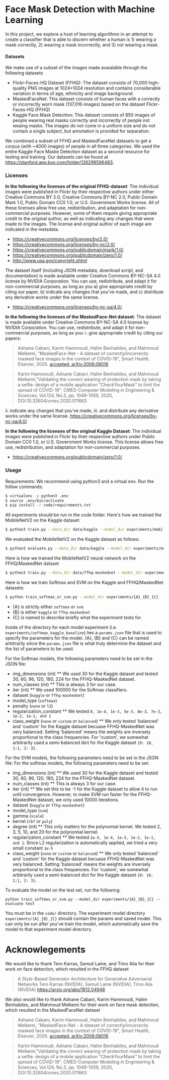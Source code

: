 # Face Mask Detection with Machine Learning

In this project, we explore a host of learning algorithms in an attempt to create a classifier that is able to discern whether a human is 1) wearing a mask correctly, 2) wearing a mask incorrectly, and 3) not wearing a mask. 

#### Datasets
We make use of a subset of the images made avaialable through the following datasets
- Flickr-Faces-HQ Dataset (FFHQ): The dataset consists of 70,000 high-quality PNG images at 1024×1024 resolution and contains considerable variation in terms of age, ethnicity and image background.
- MaskedFaceNet:  This dataset consists of human faces with a correctly or incorrectly worn mask (137,016 images) based on the dataset Flickr-Faces-HQ (FFHQ)
- Kaggle Face Mask Detection: This dataset consists of 850 images of people wearing real masks correctly and incorrectly of people not weaing masks. The images do not come in a uniform size and do not contain a single subject, but annotation is provided for separation.

We combined a subset of FFHQ and MaskedFaceNet datasets to get a corpus (with ~4000 images) of people in all three categories. We used the entire Kaggle Face Maske Detection dataset as a second resource for testing and training. Our datasets can be found at https://stanford.app.box.com/folder/126299596483.

### Licenses
**In the following the licenses of the original FFHQ-dataset**: The individual images were published in Flickr by their respective authors under either Creative Commons BY 2.0, Creative Commons BY-NC 2.0, Public Domain Mark 1.0, Public Domain CC0 1.0, or U.S. Government Works license. All of these licenses allow free use, redistribution, and adaptation for non-commercial purposes. However, some of them require giving appropriate credit to the original author, as well as indicating any changes that were made to the images. The license and original author of each image are indicated in the metadata.

- https://creativecommons.org/licenses/by/2.0/
- https://creativecommons.org/licenses/by-nc/2.0/
- https://creativecommons.org/publicdomain/mark/1.0/
- https://creativecommons.org/publicdomain/zero/1.0/
- http://www.usa.gov/copyright.shtml

The dataset itself (including JSON metadata, download script, and documentation) is made available under Creative Commons BY-NC-SA 4.0 license by NVIDIA Corporation. You can use, redistribute, and adapt it for non-commercial purposes, as long as you a) give appropriate credit by citing our paper, b) indicate any changes that you've made, and c) distribute any derivative works under the same license.

- https://creativecommons.org/licenses/by-nc-sa/4.0/

**In the following the licenses of the MaskedFace-Net dataset**: The dataset is made available under Creative Commons BY-NC-SA 4.0 license by NVIDIA Corporation. You can use, redistribute, and adapt it for non-commercial purposes, as long as you:
i. give appropriate credit by citing our papers: 
>Adnane Cabani, Karim Hammoudi, Halim Benhabiles, and Mahmoud Melkemi, "MaskedFace-Net - A dataset of correctly/incorrectly masked face images in the context of COVID-19", Smart Health, Elsevier, 2020. [accepted, arXiv:2008.08016](https://arxiv.org/pdf/2008.08016.pdf)
 
> Karim Hammoudi, Adnane Cabani, Halim Benhabiles, and Mahmoud Melkemi,"Validating the correct wearing of protection mask by taking a selfie: design of a mobile application "CheckYourMask" to limit the spread of COVID-19", CMES-Computer Modeling in Engineering & Sciences, Vol.124, No.3, pp. 1049-1059, 2020, DOI:10.32604/cmes.2020.011663

ii. indicate any changes that you've made,
iii. and distribute any derivative works under the same license. https://creativecommons.org/licenses/by-nc-sa/4.0/

**In the following the licenses of the original Kaggle Dataset**: The individual images were published in Flickr by their respective authors under Public Domain CC0 1.0, or U.S. Government Works license. This license allows free use, redistribution, and adaptation for non-commercial purposes.

- https://creativecommons.org/publicdomain/zero/1.0/

### Usage 
Requirements:
We recommend using python3 and a virtual env. Run the follow commands:
```sh
$ virtualenv -p python3 .env
$ source .env/bin/activate
$ pip install -r code/requirements.txt
```


All experiments should be run in the code folder. 
Here's how we trained the MobileNetV2 on the Kaggle dataset:
```sh
$ python3 train.py --data_dir data/kaggle --model_dir experiments/mobilenet_kaggle --net mobilenet   
```
We evaluated the MobileNetV2 on the Kaggle dataset as follows:
```sh
$ python3 evaluate.py --data_dir data/kaggle --model_dir experiments/mobilenet_kaggle --net mobilenet   
```

Here is how we trained the MobileNetV2 neural network on the FFHQ/MaskedNet dataset 
```sh
$ python3 train.py --data_dir data/ffhq-maskednet --model_dir experiments/mobilenet_ffhq-maskednet --net mobilenet
```

Here is how we train Softmax and SVM on the Kaggle and FFHQ/MaskedNet datasets: 
```sh
$ python train_softmax_or_svm.py --model_dir experiments/{A}_{B}_{C}   
```
- {A} is strictly either ```softmax``` or ```svm```.
- {B} is either ```kaggle``` or ```ffhq-maskednet```
- {C} is named to describe briefly what the experiment tests for. 

Inside of the directory for each model experiment 
(i.e. ```experiments/softmax_kaggle_baseline```) lies a ```params.json``` file that is used to specify the parameters 
for the model. {A}, {B} and {C} can be named arbitrarily since the ```params.json``` file is what truly determine the dataset
and the list of parameters to be used. 

For the Softmax models, the following parameters need to be set in the JSON file:
- img_dimensions (int)
 ** We used 30 for the Kaggle dataset and tested 30, 60, 96, 120, 180, 224 for the FFHQ-MaskedNet dataset.
- num_classes (int) ** This is always 3 for our case.
- iter (int) ** We used 100000 for the Softmax classifiers.
- dataset (```kaggle``` or ```ffhq-maskednet```)
- model_type (```softmax```)
- penalty (```none``` or ```l2```)
- regularization_constant ** We tested ```0, 1e-4, 1e-3, 5e-3, 8e-3, 7e-3, 1e-2, 1e-1, and 1```
- class_weight (```none``` or ```custom``` or ```balanced```) ** We only tested 'balanced' and 'custom' for the Kaggle dataset
becuase FFHQ-MaskedNet was very balanced. Setting 'balanced' means the weights are inversely proportional to the class
frequencies. For 'custom', we somewhat arbitrarily used a semi-balanced dict for the Kaggle dataset ```{0: 10, 1:1, 2: 3}```.

For the SVM models, the following parameters need to be set in the JSON file:
For the softmax models, the following parameters need to be set:
- img_dimensions (int)
 ** We used 30 for the Kaggle dataset and tested 30, 60, 96, 120, 180, 224 for the FFHQ-MaskedNet dataset.
- num_classes (int) ** This is always 3 for our case.
- iter (int) ** We set this to be -1 for the Kaggle dataset to allow it to run until convergence.
 However, to make SVM run faster for the FFHQ-MaskedNet dataset, we only used 10000 iterations.
- dataset (```kaggle``` or ```ffhq-maskednet```)
- model_type (```svm```)
- gamma (```scale```)
- kernel (```rbf``` or ```poly```)
- degree (int) ** This only matters for the polynomial kernel. We tested 2, 3, 5, 10, and 20 for the polynomial kernel.
- regularization_constant ** We tested ```1e-5, 1e-4, 1e-3, 1e-2, 1e-1, and 1```. Since L2 regularization is automatically applied, 
we tried a very small constant ```1e-5```
- class_weight (```none``` or ```custom``` or ```balanced```) ** We only tested 'balanced' and 'custom' for the Kaggle dataset
becuase FFHQ-MaskedNet was very balanced. Setting 'balanced' means the weights are inversely proportional to the class
frequencies. For 'custom', we somewhat arbitrarily used a semi-balanced dict for the Kaggle dataset ```{0: 10, 1:1, 2: 3}```.

To evaluate the model on the test set, run the following:
```
python train_softmax_or_svm.py --model_dir experiments/{A}_{B}_{C} --evaluate test
```
You must be in the ```code/``` directory. The experiment model directory ```experiments/{A}_{B}_{C}``` should contain the params and saved model. This can only be 
run after you've train the model, which automatically save the model to that experiment model directory.


# Acknowlegements
We would like to thank Tero Karras, Samuli Laine, and Timo Aila for their work on face detection, which resulted in the FFHQ dataset
>A Style-Based Generator Architecture for Generative Adversarial Networks
>Tero Karras (NVIDIA), Samuli Laine (NVIDIA), Timo Aila (NVIDIA)
>https://arxiv.org/abs/1812.04948

We also would like to thank Adnane Cabani, Karim Hammoudi, Halim Benhabiles, and Mahmoud Melkemi for their work on face mask detection, which resulted in the MaskedFaceNet dataset
>Adnane Cabani, Karim Hammoudi, Halim Benhabiles, and Mahmoud Melkemi, "MaskedFace-Net - A dataset of correctly/incorrectly masked face images in the context of COVID-19", Smart Health, Elsevier, 2020. [accepted, arXiv:2008.08016](https://arxiv.org/pdf/2008.08016.pdf)

>Karim Hammoudi, Adnane Cabani, Halim Benhabiles, and Mahmoud Melkemi,"Validating the correct wearing of protection mask by taking a selfie: design of a mobile application "CheckYourMask" to limit the spread of COVID-19", CMES-Computer Modeling in Engineering & Sciences, Vol.124, No.3, pp. 1049-1059, 2020, DOI:10.32604/cmes.2020.011663
